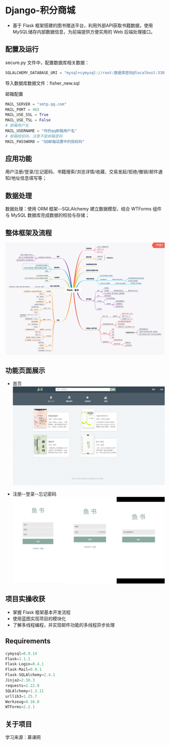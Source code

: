 # Django-积分商城

- 基于 Flask 框架搭建的图书赠送平台，利用外部API获取书籍数据，使用MySQL储存内部数据信息，为前端提供方便实用的 Web 后端处理接口。



## 配置及运行

secure.py 文件中，配置数据库相关数据：

```python
SQLALCHEMY_DATABASE_URI = "mysql+cymysql://root:数据库密码@localhost:3306/数据库名称"
```

导入数据库数据文件：fisher_new.sql

邮箱配置

```python
MAIL_SERVER = "smtp.qq.com"
MAIL_PORT = 465
MAIL_USE_SSL = True
MAIL_USE_TSL = False
# 邮箱用户名
MAIL_USERNAME = "你的qq邮箱用户名"
# 邮箱授权码，注意不是邮箱密码
MAIL_PASSWORD = "QQ邮箱设置中的授权码"
```

## 应用功能

用户注册/登录/忘记密码、书籍搜索/浏览详情/收藏、交易发起/拒绝/撤销/邮件通知/地址信息填写等；



## 数据处理

数据处理：使用 ORM 框架--SQLAlchemy 建立数据模型，结合 WTForms 组件与 MySQL 数据库完成数据的校验与存储；



## 整体框架及流程

![image](https://github.com/Leofighting/book_sharing/blob/master/GitHub_file/fisher.png)

## 功能页面展示

- 首页
![image](https://github.com/Leofighting/book_sharing/blob/master/GitHub_file/01.gif)

- 注册--登录--忘记密码
![image](https://github.com/Leofighting/book_sharing/blob/master/GitHub_file/02.gif)

## 项目实操收获

- 掌握 Flask 框架基本开发流程
- 使用蓝图实现项目的模块化
- 了解多线程编程，并实现邮件功能的多线程异步处理

## Requirements

```python
cymysql=0.9.14
Flask=1.1.1
Flask-Login=0.4.1
Flask-Mail=0.9.1
Flask-SQLAlchemy=2.4.1
Jinja2=2.10.3
requests=2.22.0
SQLAlchemy=1.3.11
urllib3=1.25.7
Werkzeug=0.16.0
WTForms=2.2.1
```



## 关于项目

学习来源：慕课网
